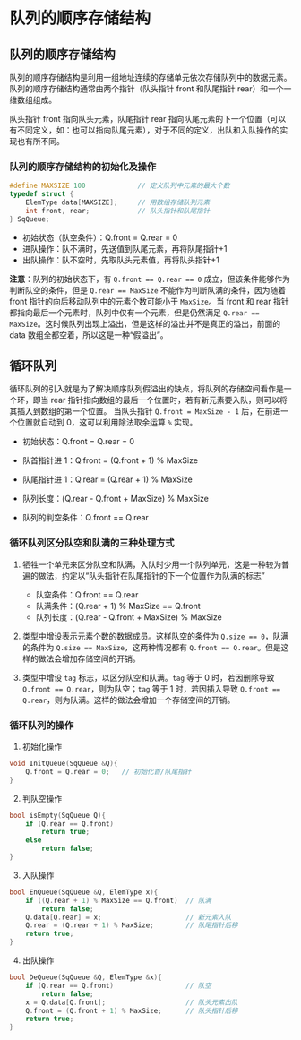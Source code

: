 # 队列的顺序存储结构

## 队列的顺序存储结构

队列的顺序存储结构是利用一组地址连续的存储单元依次存储队列中的数据元素。队列的顺序存储结构通常由两个指针（队头指针 front 和队尾指针 rear）和一个一维数组组成。

队头指针 front 指向队头元素，队尾指针 rear 指向队尾元素的下一个位置（可以有不同定义，如：也可以指向队尾元素），对于不同的定义，出队和入队操作的实现也有所不同。

### 队列的顺序存储结构的初始化及操作

```cpp
#define MAXSIZE 100             // 定义队列中元素的最大个数
typedef struct {
    ElemType data[MAXSIZE];     // 用数组存储队列元素
    int front, rear;            // 队头指针和队尾指针
} SqQueue;
```

- 初始状态（队空条件）：Q.front = Q.rear = 0
- 进队操作：队不满时，先送值到队尾元素，再将队尾指针+1
- 出队操作：队不空时，先取队头元素值，再将队头指针+1

**注意**：队列的初始状态下，有 `Q.front == Q.rear == 0` 成立，但该条件能够作为判断队空的条件，但是 `Q.rear == MaxSize` 不能作为判断队满的条件，因为随着 front 指针的向后移动队列中的元素个数可能小于 `MaxSize`。当 front 和 rear 指针都指向最后一个元素时，队列中仅有一个元素，但是仍然满足 `Q.rear == MaxSize`。这时候队列出现上溢出，但是这样的溢出并不是真正的溢出，前面的 data 数组全都空着，所以这是一种“假溢出”。

## 循环队列

循环队列的引入就是为了解决顺序队列假溢出的缺点，将队列的存储空间看作是一个环，即当 rear 指针指向数组的最后一个位置时，若有新元素要入队，则可以将其插入到数组的第一个位置。
当队头指针 `Q.front = MaxSize - 1` 后，在前进一个位置就自动到 0，这可以利用除法取余运算 `%` 实现。

- 初始状态：Q.front = Q.rear = 0
- 队首指针进 1：Q.front = (Q.front + 1) % MaxSize
- 队尾指针进 1：Q.rear = (Q.rear + 1) % MaxSize
- 队列长度：(Q.rear - Q.front + MaxSize) % MaxSize

- 队列的判空条件：Q.front == Q.rear

### 循环队列区分队空和队满的三种处理方式

1. 牺牲一个单元来区分队空和队满，入队时少用一个队列单元，这是一种较为普遍的做法，约定以“队头指针在队尾指针的下一个位置作为队满的标志”

   - 队空条件：Q.front == Q.rear
   - 队满条件：(Q.rear + 1) % MaxSize == Q.front
   - 队列长度：(Q.rear - Q.front + MaxSize) % MaxSize

2. 类型中增设表示元素个数的数据成员。这样队空的条件为 `Q.size == 0`，队满的条件为 `Q.size == MaxSize`，这两种情况都有 `Q.front == Q.rear`。但是这样的做法会增加存储空间的开销。

3. 类型中增设 `tag` 标志，以区分队空和队满。`tag` 等于 0 时，若因删除导致 `Q.front == Q.rear`，则为队空；`tag` 等于 1 时，若因插入导致 `Q.front == Q.rear`，则为队满。这样的做法会增加一个存储空间的开销。

### 循环队列的操作

1. 初始化操作

```cpp
void InitQueue(SqQueue &Q){
    Q.front = Q.rear = 0;   // 初始化首/队尾指针
}
```

2. 判队空操作

```cpp
bool isEmpty(SqQueue Q){
    if (Q.rear == Q.front)
        return true;
    else
        return false;
}
```

3. 入队操作

```cpp
bool EnQueue(SqQueue &Q, ElemType x){
    if ((Q.rear + 1) % MaxSize == Q.front)  // 队满
        return false;
    Q.data[Q.rear] = x;                     // 新元素入队
    Q.rear = (Q.rear + 1) % MaxSize;        // 队尾指针后移
    return true;
}
```

4. 出队操作

```cpp
bool DeQueue(SqQueue &Q, ElemType &x){
    if (Q.rear == Q.front)                  // 队空
        return false;
    x = Q.data[Q.front];                    // 队头元素出队
    Q.front = (Q.front + 1) % MaxSize;      // 队头指针后移
    return true;
}
```
